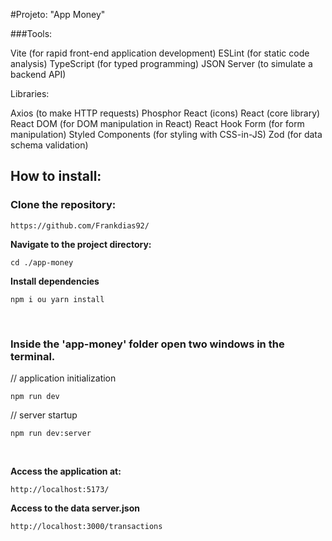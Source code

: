 #Projeto: "App Money"

###Tools:

Vite (for rapid front-end application development)
ESLint (for static code analysis)
TypeScript (for typed programming)
JSON Server (to simulate a backend API)

Libraries:

Axios (to make HTTP requests)
Phosphor React (icons)
React (core library)
React DOM (for DOM manipulation in React)
React Hook Form (for form manipulation)
Styled Components (for styling with CSS-in-JS)
Zod (for data schema validation)

<h2>How to install:</h2>

<h3><strong>Clone the repository:</strong></h3>

 ```
 https://github.com/Frankdias92/
 ```

<strong>Navigate to the project directory:</strong>

```
cd ./app-money
```
<strong>Install dependencies</strong>
```
npm i ou yarn install
```
</br>

### Inside the 'app-money' folder open two windows in the terminal.

// application initialization
```
npm run dev
```
// server startup
```
npm run dev:server
```

</br>

**Access the application at:**
```
http://localhost:5173/
```

**Access to the data server.json**
```
http://localhost:3000/transactions
```